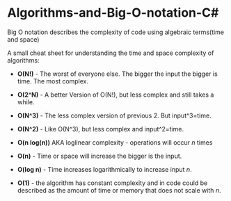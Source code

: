 # Algorithms-and-Big-O-notation-C#

Big O notation describes the complexity of code using algebraic terms(time and space)

A small cheat sheet for understanding the time and space complexity of algorithms:


- <strong>O(N!)</strong> - The worst of everyone else. The bigger the input the bigger is time. The most complex.

- <strong>O(2^N)</strong> - A better Version of O(N!), but less complex and still takes a while.

- <strong>O(N^3)</strong> - The less complex version of previous 2. But input^3=time.

- <strong>O(N^2)</strong> - Like O(N^3), but less complex and input^2=time.

- <strong>O(n log(n))</strong> AKA loglinear complexity - operations will occur *n* times

- <strong>O(n)</strong> - Time or space will increase the bigger is the input.

- <strong>O(log n)</strong> -  Time increases logarithmically to increase input *n*.

- <strong>O(1)</strong> - the algorithm has constant complexity and in code could be described as the amount of time or memory that does not scale with *n*. 
